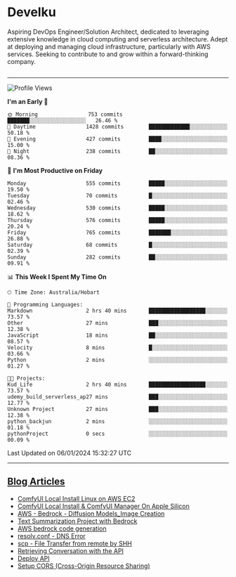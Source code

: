 <h1> Develku </h1>

Aspiring DevOps Engineer/Solution Architect, dedicated to leveraging extensive knowledge in cloud computing and serverless architecture. Adept at deploying and managing cloud infrastructure, particularly with AWS services. Seeking to contribute to and grow within a forward-thinking company.

```python 
```
---

<!--START_SECTION:waka-->
![Profile Views](http://img.shields.io/badge/Profile%20Views-8-blue)

**I'm an Early 🐤** 

```text
🌞 Morning                753 commits         ███████░░░░░░░░░░░░░░░░░░   26.46 % 
🌆 Daytime                1428 commits        █████████████░░░░░░░░░░░░   50.18 % 
🌃 Evening                427 commits         ████░░░░░░░░░░░░░░░░░░░░░   15.00 % 
🌙 Night                  238 commits         ██░░░░░░░░░░░░░░░░░░░░░░░   08.36 % 
```
📅 **I'm Most Productive on Friday** 

```text
Monday                   555 commits         █████░░░░░░░░░░░░░░░░░░░░   19.50 % 
Tuesday                  70 commits          █░░░░░░░░░░░░░░░░░░░░░░░░   02.46 % 
Wednesday                530 commits         █████░░░░░░░░░░░░░░░░░░░░   18.62 % 
Thursday                 576 commits         █████░░░░░░░░░░░░░░░░░░░░   20.24 % 
Friday                   765 commits         ███████░░░░░░░░░░░░░░░░░░   26.88 % 
Saturday                 68 commits          █░░░░░░░░░░░░░░░░░░░░░░░░   02.39 % 
Sunday                   282 commits         ██░░░░░░░░░░░░░░░░░░░░░░░   09.91 % 
```


📊 **This Week I Spent My Time On** 

```text
🕑︎ Time Zone: Australia/Hobart

💬 Programming Languages: 
Markdown                 2 hrs 40 mins       ██████████████████░░░░░░░   73.57 % 
Other                    27 mins             ███░░░░░░░░░░░░░░░░░░░░░░   12.38 % 
JavaScript               18 mins             ██░░░░░░░░░░░░░░░░░░░░░░░   08.57 % 
Velocity                 8 mins              █░░░░░░░░░░░░░░░░░░░░░░░░   03.66 % 
Python                   2 mins              ░░░░░░░░░░░░░░░░░░░░░░░░░   01.27 % 

🐱‍💻 Projects: 
Kud_Life                 2 hrs 40 mins       ██████████████████░░░░░░░   73.57 % 
udemy_build_serverless_ap27 mins             ███░░░░░░░░░░░░░░░░░░░░░░   12.77 % 
Unknown Project          27 mins             ███░░░░░░░░░░░░░░░░░░░░░░   12.38 % 
python_backjun           2 mins              ░░░░░░░░░░░░░░░░░░░░░░░░░   01.18 % 
pythonProject            0 secs              ░░░░░░░░░░░░░░░░░░░░░░░░░   00.09 % 
```


 Last Updated on 06/01/2024 15:32:27 UTC
<!--END_SECTION:waka-->

---

## [Blog Articles](https://my-digital-garden-green-seven.vercel.app/)

<!--START_SECTION:blog-->
- [ComfyUI Local Install Linux on AWS EC2](https://my-digital-garden-green-seven.vercel.app/3-resource/stable-diffusion/comfy-ui-local-install-linux-on-aws-ec-2/)
- [ComfyUI Local Install & ComfyUI Manager On Apple Silicon](https://my-digital-garden-green-seven.vercel.app/3-resource/stable-diffusion/comfy-ui-local-install-and-comfy-ui-manager-on-apple-silicon/)
- [AWS - Bedrock - Diffusion Models_Image Creation](https://my-digital-garden-green-seven.vercel.app/1-project/solution-architect/personal-projects/aws-bedrock/aws-bedrock-diffusion-models-image-creation/)
- [Text Summarization Project with Bedrock](https://my-digital-garden-green-seven.vercel.app/1-project/solution-architect/personal-projects/aws-bedrock/text-summarization-project-with-bedrock/)
- [AWS bedrock code generation](https://my-digital-garden-green-seven.vercel.app/1-project/solution-architect/personal-projects/aws-bedrock/aws-bedrock-code-generation/)
- [resolv.conf - DNS Error](https://my-digital-garden-green-seven.vercel.app/3-resource/ubuntu-linux/resolv-conf-dns-error/)
- [scp - File Transfer from remote by SHH](https://my-digital-garden-green-seven.vercel.app/3-resource/ubuntu-linux/scp-file-transfer-from-remote-by-shh/)
- [Retrieving Conversation with the API](https://my-digital-garden-green-seven.vercel.app/1-project/solution-architect/personal-projects/aws-projects/retrieving-conversation-with-the-api/)
- [Deploy API](https://my-digital-garden-green-seven.vercel.app/1-project/solution-architect/personal-projects/aws-projects/deploy-api/)
- [Setup CORS (Cross-Origin Resource Sharing)](https://my-digital-garden-green-seven.vercel.app/1-project/solution-architect/personal-projects/aws-projects/setup-cors-cross-origin-resource-sharing/)
<!--END_SECTION:blog-->
